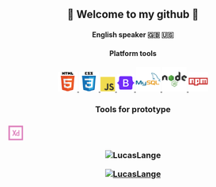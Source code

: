 <h2 align="center" border="1px "> 📌 Welcome to my github 📌 <h4>  
<h4 align="center" border="1px"> English speaker 🇬🇧 🇺🇸  <h4> 
<h4 align="center"> Platform tools <h4>
<p align="center">
 <a href="https://www.w3schools.com/css/" target="_blanck"><img src="https://raw.githubusercontent.com/devicons/devicon/master/icons/html5/html5-original-wordmark.svg" width="40" height="40"/>
 </a>
 <a href="https://www.w3schools.com/css/" target="_blanck"><img src="https://raw.githubusercontent.com/devicons/devicon/master/icons/css3/css3-original-wordmark.svg" width="40" height="40"/>
 </a>
 <a href="https://www.w3schools.com/css/" target="_blanck"><img src="https://raw.githubusercontent.com/devicons/devicon/master/icons/javascript/javascript-original.svg" width="30" height="30"/>
 </a>
 <a href="https://www.w3schools.com/css/" target=""><img src="https://raw.githubusercontent.com/devicons/devicon/master/icons/bootstrap/bootstrap-plain.svg" width="35" height="35"/>
 </a>
 <a href="https://www.w3schools.com/css/" target=""><img src="https://raw.githubusercontent.com/devicons/devicon/master/icons/mysql/mysql-original-wordmark.svg" width="50" height="50"/> 
   <a href="https://www.w3schools.com/css/" target=""><img src="https://raw.githubusercontent.com/devicons/devicon/master/icons/nodejs/nodejs-original-wordmark.svg" width="50" height="50"/> 
  </a>
   <a href="https://www.w3schools.com/css/" target=""><img src="https://raw.githubusercontent.com/devicons/devicon/master/icons/npm/npm-original-wordmark.svg" width="40" height="40"/> 
  </a>
  </p>
<h3 align="center">Tools for prototype <h3>
 <a href="https://www.w3schools.com/css/" target=""><img src="https://raw.githubusercontent.com/devicons/devicon/master/icons/xd/xd-line.svg" width="30" height="30"/> 
  </a>
</p>
<p align="center">
    <img src="https://github-readme-stats.vercel.app/api?username=LucasLange&show_icons=true" alt="LucasLange"/>
</p>
<p align="center">
    <a href="https://www.linkedin.com/in/lucas-lange-28a38a123/" target="blank">
        <img align="center" src="https://cdn.jsdelivr.net/npm/simple-icons@3.0.1/icons/linkedin.svg" alt="LucasLange" height="40" width="40" />
    </a>
</p>



